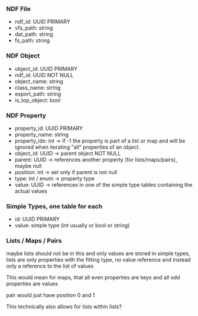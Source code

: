 ### NDF File

- ndf_id: UUID PRIMARY
- vfs_path: string
- dat_path: string
- fs_path: string

### NDF Object

- object_id: UUID PRIMARY
- ndf_id: UUID NOT NULL
- object_name: string
- class_name: string
- export_path: string
- is_top_object: bool

### NDF Property

- property_id: UUID PRIMARY
- property_name: string
- property_idx: int -> if -1 the property is part of a list or map and will be ignored when iterating "all" properties of an object.
- object_id: UUID -> parent object NOT NULL
- parent: UUID -> references another property (for lists/maps/pairs), maybe null
- position: int -> set only if parent is not null
- type: int / enum -> property type
- value: UUID -> references in one of the simple type tables containing the actual values

### Simple Types, one table for each

- id: UUID PRIMARY
- value: simple type (int usually or bool or string)

### Lists / Maps / Pairs

maybe lists should not be in this and only values are stored in simple types,
lists are only properties with the fitting type, no value reference and instead only
a reference to the list of values

This would mean for maps, that all even properties are keys and all odd properties are values

pair would just have position 0 and 1

This technically also allows for lists within lists?
